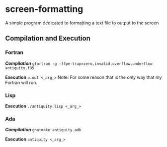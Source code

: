 # screen-formatting

A simple program dedicated to formatting a text file to output to the screen

## Compilation and Execution

### Fortran
**_Compilation_**
`gfortran -g -ffpe-trap=zero,invalid,overflow,underflow antiquity.f95`

**Execution**
`a.out <_arg_>`
Note: For some reason that is the only way that my Fortran will run.

### Lisp
**Execution**
`./antiquity.lisp <_arg_>`

### Ada
**_Compilation_**
`gnatmake antiquity.adb`

**Execution**
`antiquity <_arg_>`

